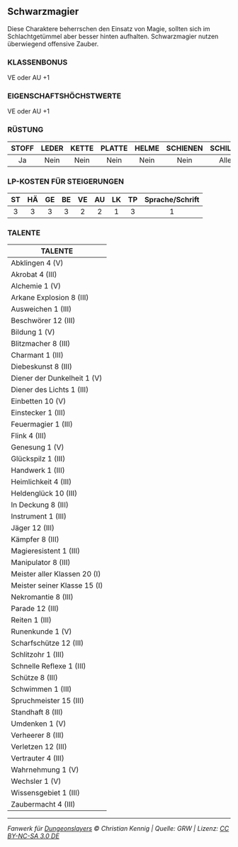 ## Schwarzmagier

Diese Charaktere beherrschen den Einsatz von Magie, sollten sich im Schlachtgetümmel aber besser hinten aufhalten. Schwarzmagier nutzen überwiegend offensive Zauber.

### KLASSENBONUS

VE oder AU +1

### EIGENSCHAFTSHÖCHSTWERTE

VE oder AU +1

### RÜSTUNG

| STOFF | LEDER | KETTE | PLATTE | HELME | SCHIENEN | SCHILDE |
| :---: | :---: | :---: | :----: | :---: | :------: | :-----: |
|  Ja   | Nein  | Nein  |  Nein  | Nein  |   Nein   |  Alle   |

### LP-KOSTEN FÜR STEIGERUNGEN

| ST  | HÄ  | GE  | BE  | VE  | AU  | LK  | TP  | Sprache/Schrift |
| :-: | :-: | :-: | :-: | :-: | :-: | :-: | :-: | :-------------: |
|  3  |  3  |  3  |  3  |  2  |  2  |  1  |  3  |        1        |

### TALENTE

| TALENTE                      |
| ---------------------------- |
| Abklingen 4 (V)              |
| Akrobat 4 (III)              |
| Alchemie 1 (V)               |
| Arkane Explosion 8 (III)     |
| Ausweichen 1 (III)           |
| Beschwörer 12 (III)          |
| Bildung 1 (V)                |
| Blitzmacher 8 (III)          |
| Charmant 1 (III)             |
| Diebeskunst 8 (III)          |
| Diener der Dunkelheit 1 (V)  |
| Diener des Lichts 1 (III)    |
| Einbetten 10 (V)             |
| Einstecker 1 (III)           |
| Feuermagier 1 (III)          |
| Flink 4 (III)                |
| Genesung 1 (V)               |
| Glückspilz 1 (III)           |
| Handwerk 1 (III)             |
| Heimlichkeit 4 (III)         |
| Heldenglück 10 (III)         |
| In Deckung 8 (III)           |
| Instrument 1 (III)           |
| Jäger 12 (III)               |
| Kämpfer 8 (III)              |
| Magieresistent 1 (III)       |
| Manipulator 8 (III)          |
| Meister aller Klassen 20 (I) |
| Meister seiner Klasse 15 (I) |
| Nekromantie 8 (III)          |
| Parade 12 (III)              |
| Reiten 1 (III)               |
| Runenkunde 1 (V)             |
| Scharfschütze 12 (III)       |
| Schlitzohr 1 (III)           |
| Schnelle Reflexe 1 (III)     |
| Schütze 8 (III)              |
| Schwimmen 1 (III)            |
| Spruchmeister 15 (III)       |
| Standhaft 8 (III)            |
| Umdenken 1 (V)               |
| Verheerer 8 (III)            |
| Verletzen 12 (III)           |
| Vertrauter 4 (III)           |
| Wahrnehmung 1 (V)            |
| Wechsler 1 (V)               |
| Wissensgebiet 1 (III)        |
| Zaubermacht 4 (III)          |

---

_Fanwerk für [Dungeonslayers](https://www.dungeonslayers.net/) © Christian Kennig | Quelle: GRW | Lizenz: [CC BY-NC-SA 3.0 DE](https://creativecommons.org/licenses/by-nc-sa/3.0/de/)_
